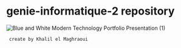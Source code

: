 # genie-informatique-2 repository 

![Blue and White Modern Technology Portfolio Presentation (1)](https://user-images.githubusercontent.com/42038003/98040457-9a36c700-1e20-11eb-9258-c5d633069f45.gif)

```bash
 create by Khalil el Maghraoui 
```
